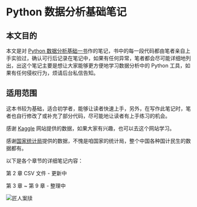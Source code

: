 # Python 数据分析基础笔记

## 本文目的

本文是对 [Python 数据分析基础一书](https://www.ituring.com.cn/book/1912)作的笔记，书中的每一段代码都由笔者亲自上手实验过，确认可行后记录在笔记中，如果有任何异常，笔者都会尽可能详细地列出，出这个笔记主要是想让大家能够更方便地学习数据分析中的 Python 工具，如果有任何侵权行为，烦请后台私信告知。

## 适用范围

这本书较为基础，适合初学者，能够让读者快速上手，另外，在写作此笔记时，笔者也自行修改了或补充了部分代码，尽可能地让读者有上手练习的机会。

感谢 [Kaggle](https://www.kaggle.com) 网站提供的数据，如果大家有兴趣，也可以去这个网站学习。

感谢[国家统计局](http://www.stats.gov.cn)提供的数据，不愧是咱国家的统计局，整个中国各种国计民生的数据都有。





以下是各个章节的详细笔记内容：

第 2 章 CSV 文件 - 更新中

第 3 章  ~ 第 9 章 - 整理中

![匠人案牍](https://tva1.sinaimg.cn/large/006tNbRwgy1gblxplchhxj3076076t96.jpg)